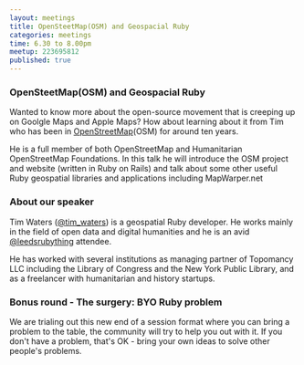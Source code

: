 ```yaml
---
layout: meetings
title: OpenSteetMap(OSM) and Geospacial Ruby
categories: meetings
time: 6.30 to 8.00pm
meetup: 223695812
published: true
---
```


### OpenSteetMap(OSM) and Geospacial Ruby

Wanted to know more about the open-source movement that is creeping up on Goolgle Maps and Apple Maps? How about learning about it from Tim who has been in [OpenStreetMap](http://www.openstreetmap.org/)(OSM) for around ten years. 

He is a full member of both OpenStreetMap and Humanitarian OpenStreetMap Foundations. In this talk he will introduce the OSM project and website (written in Ruby on Rails) and talk about some other useful Ruby geospatial libraries and applications including MapWarper.net

### About our speaker

Tim Waters ([@tim_waters](https://twitter.com/tim_waters)) is a geospatial Ruby developer. He works mainly in the field of open data and digital humanities and he is an avid [@leedsrubything](https://twitter.com/leedsrubything) attendee.

He has worked with several institutions as managing partner of Topomancy LLC including the Library of Congress and the New York Public Library, and as a freelancer with humanitarian and history startups.

### Bonus round - The surgery: BYO Ruby problem

We are trialing out this new end of a session format where you can bring a problem to the table, the community will try to help you out with it. If you don't have a problem, that's OK - bring your own ideas to solve other people's problems.